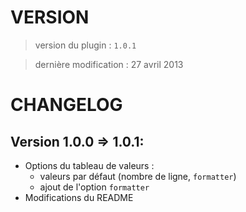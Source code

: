 VERSION
=======

> version du plugin : `1.0.1`

> dernière modification : 27 avril 2013

CHANGELOG
=========

## Version 1.0.0 => 1.0.1:

* Options du tableau de valeurs : 
	* valeurs par défaut (nombre de ligne, `formatter`)
	* ajout de l'option `formatter`
* Modifications du README